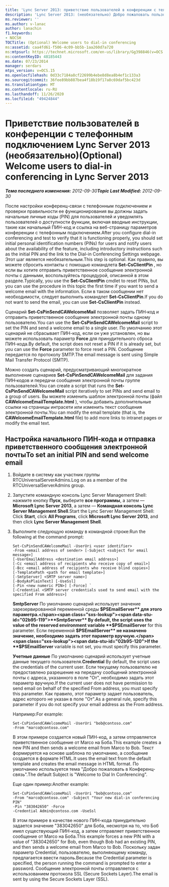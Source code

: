 ```yaml
---
title: 'Lync Server 2013: приветствие пользователей в конференции с телефонным подключением (необязательно)'
description: 'Lync Server 2013: (необязательно) Добро пожаловать пользователям в Конференц-связь с телефонным подключением.'
ms.reviewer: ''
ms.author: v-lanac
author: lanachin
f1.keywords:
- NOCSH
TOCTitle: (Optional) Welcome users to dial-in conferencing
ms:assetid: caa4fd61-f506-4c09-bb5b-1aa260d7a720
ms:mtpsurl: https://technet.microsoft.com/en-us/library/Gg398846(v=OCS.15)
ms:contentKeyID: 48185443
ms.date: 07/23/2014
manager: serdars
mtps_version: v=OCS.15
ms.openlocfilehash: 0d33c7184a8cf22699b4ebe8d8ea8b4ef1c133a3
ms.sourcegitcommit: 36fee89bb887bea4f18b19f17a8c69daf5bc423d
ms.translationtype: MT
ms.contentlocale: ru-RU
ms.lasthandoff: 11/26/2020
ms.locfileid: "49424844"
---
```

# <a name="optional-welcome-users-to-dial-in-conferencing-in-lync-server-2013"></a><span data-ttu-id="02b95-103">Приветствие пользователей в конференции с телефонным подключением Lync Server 2013 (необязательно)</span><span class="sxs-lookup"><span data-stu-id="02b95-103">(Optional) Welcome users to dial-in conferencing in Lync Server 2013</span></span>

<div data-xmlns="http://www.w3.org/1999/xhtml">

<div class="topic" data-xmlns="http://www.w3.org/1999/xhtml" data-msxsl="urn:schemas-microsoft-com:xslt" data-cs="https://msdn.microsoft.com/">

<div data-asp="https://msdn2.microsoft.com/asp">



</div>

<div id="mainSection">

<div id="mainBody"><span data-ttu-id="02b95-104">

<span> </span></span><span class="sxs-lookup"><span data-stu-id="02b95-104">

<span> </span></span></span>

<span data-ttu-id="02b95-105">_**Тема последнего изменения:** 2012-09-30_</span><span class="sxs-lookup"><span data-stu-id="02b95-105">_**Topic Last Modified:** 2012-09-30_</span></span>

<span data-ttu-id="02b95-106">После настройки конференц-связи с телефонным подключением и проверки правильности ее функционирования вы должны задать начальные личные коды (PIN) для пользователей и уведомлять пользователей о доступности функции, включая вводные инструкции, такие как начальный ПИН-код и ссылка на веб-страницу параметров конференции с телефонным подключением.</span><span class="sxs-lookup"><span data-stu-id="02b95-106">After you configure dial-in conferencing and test to verify that it is functioning properly, you should set initial personal identification numbers (PINs) for users and notify users about the availability of the feature, including introductory instructions such as the initial PIN and the link to the Dial-in Conferencing Settings webpage.</span></span> <span data-ttu-id="02b95-107">Этот шаг является необязательным.</span><span class="sxs-lookup"><span data-stu-id="02b95-107">This step is optional.</span></span> <span data-ttu-id="02b95-108">Как правило, вы можете сбросить контакты с помощью командлета **Set-CsClientPin** , но если вы хотите отправить приветственное сообщение электронной почты с данными, воспользуйтесь процедурой, описанной в этом разделе.</span><span class="sxs-lookup"><span data-stu-id="02b95-108">Typically, you use the **Set-CsClientPin** cmdlet to reset PINs, but you can use the procedure in this topic the first time if you want to send a welcome email with the information.</span></span> <span data-ttu-id="02b95-109">Если в таком сообщении нет необходимости, следует выполнить командлет **Set-CsClientPin**.</span><span class="sxs-lookup"><span data-stu-id="02b95-109">If you do not want to send the email, you can use **Set-CsClientPin** instead.</span></span>

<span data-ttu-id="02b95-110">Сценарий **Set-CsPinSendCAWelcomeMail** позволяет задать ПИН‑код и отправить приветственное сообщение электронной почты одному пользователю.</span><span class="sxs-lookup"><span data-stu-id="02b95-110">You can use the **Set-CsPinSendCAWelcomeMail** script to set the PIN and send a welcome email to a single user.</span></span> <span data-ttu-id="02b95-111">По умолчанию этот сценарий не сбрасывает ПИН-код, если он уже установлен, но вы можете использовать параметр **Force** для принудительного сброса ПИН-кода.</span><span class="sxs-lookup"><span data-stu-id="02b95-111">By default, the script does not reset a PIN if it is already set, but you can use the **Force** parameter to force reset a PIN.</span></span> <span data-ttu-id="02b95-112">Сообщение передается по протоколу SMTP.</span><span class="sxs-lookup"><span data-stu-id="02b95-112">The email message is sent using Simple Mail Transfer Protocol (SMTP).</span></span>

<span data-ttu-id="02b95-113">Можно создать сценарий, предусматривающий многократное выполнение сценариев **Set-CsPinSendCAWelcomeMail** для задания ПИН‑кодов и передачи сообщения электронной почты группе пользователей.</span><span class="sxs-lookup"><span data-stu-id="02b95-113">You can create a script that runs the **Set-CsPinSendCAWelcomeMail** script iteratively to set PINs and send email to a group of users.</span></span> <span data-ttu-id="02b95-114">Вы можете изменить шаблон электронной почты (файл **CAWelcomeEmailTemplate.html** ), чтобы добавить дополнительные ссылки на страницы интрасети или изменить текст сообщения электронной почты.</span><span class="sxs-lookup"><span data-stu-id="02b95-114">You can modify the email template (that is, the **CAWelcomeEmailTemplate.html** file) to add more links to intranet pages or modify the email text.</span></span>

<div>

## <a name="to-set-an-initial-pin-and-send-welcome-email"></a><span data-ttu-id="02b95-115">Настройка начального ПИН-кода и отправка приветственного сообщения электронной почты</span><span class="sxs-lookup"><span data-stu-id="02b95-115">To set an initial PIN and send welcome email</span></span>

1.  <span data-ttu-id="02b95-116">Войдите в систему как участник группы RTCUniversalServerAdmins.</span><span class="sxs-lookup"><span data-stu-id="02b95-116">Log on as a member of the RTCUniversalServerAdmins group.</span></span>

2.  <span data-ttu-id="02b95-117">Запустите командную консоль Lync Server Management Shell: нажмите кнопку **Пуск**, выберите **все программы**, а затем — **Microsoft Lync Server 2013**, а затем — **Командная консоль Lync Server Management Shell**.</span><span class="sxs-lookup"><span data-stu-id="02b95-117">Start the Lync Server Management Shell: Click **Start**, click **All Programs**, click **Microsoft Lync Server 2013**, and then click **Lync Server Management Shell**.</span></span>

3.  <span data-ttu-id="02b95-118">Выполните следующую команду в командной строке:</span><span class="sxs-lookup"><span data-stu-id="02b95-118">Run the following at the command prompt:</span></span>
    
        Set-CsPinSendCAWelcomeMail -UserUri <user identifier>
        -From <email address of sender> [-Subject <subject for email message>]
        [-UserEmailAddress <destination email address>]
        [-Cc <email address of recipients who receive copy of email>]
        [-Bcc <email address of recipients who receive blind copies>]
        [-TemplatePath <path for email template>]
        [-SmtpServer] <SMTP server name>]
        [-BodyAsPlainText] [-UseSsl]
        [-Pin <new numeric PIN>] [-Force] `
        [-Credential <SMTP server credentials used to send email with the specified From address>]
    
    <span data-ttu-id="02b95-119">**SmtpServer**   По умолчанию сценарий использует значение зарезервированной переменной среды **$PSEmailServer** для этого параметра.</span><span class="sxs-lookup"><span data-stu-id="02b95-119">**SmtpServer**   By default, the script uses the value of the reserved environment variable **$PSEmailServer** for this parameter.</span></span> <span data-ttu-id="02b95-120">Если переменной **$PSEmailServer** не назначено значение, необходимо задать этот параметр вручную.</span><span class="sxs-lookup"><span data-stu-id="02b95-120">If the **$PSEmailServer** variable is not set, you must specify this parameter.</span></span>
    
    <span data-ttu-id="02b95-121">**Учетные данные**   По умолчанию сценарий использует учетные данные текущего пользователя.</span><span class="sxs-lookup"><span data-stu-id="02b95-121">**Credential**   By default, the script uses the credentials of the current user.</span></span> <span data-ttu-id="02b95-122">Если текущему пользователю не предоставлено разрешение на передачу сообщений электронной почты с адреса, указанного в поле "От", необходимо задать этот параметр вручную.</span><span class="sxs-lookup"><span data-stu-id="02b95-122">If the current user does not have permission to send email on behalf of the specified From address, you must specify this parameter.</span></span> <span data-ttu-id="02b95-123">Как правило, этот параметр задает пользователь, адрес которого не указан в поле "От".</span><span class="sxs-lookup"><span data-stu-id="02b95-123">As a general rule, specify this parameter if you do not specify your email address as the From address.</span></span>
    
    <span data-ttu-id="02b95-124">Например:</span><span class="sxs-lookup"><span data-stu-id="02b95-124">For example:</span></span>
    
        Set-CsPinSendCAWelcomeMail -UserUri "bob@contoso.com"
        -From "marco@contoso.com"
    
    <span data-ttu-id="02b95-125">В этом примере создается новый ПИН-код, а затем отправляется приветственное сообщение от Marco на Боба.</span><span class="sxs-lookup"><span data-stu-id="02b95-125">This example creates a new PIN and then sends a welcome email from Marco to Bob.</span></span> <span data-ttu-id="02b95-126">Текст формируется на основе шаблона по умолчанию, а сообщение создается в формате HTML.</span><span class="sxs-lookup"><span data-stu-id="02b95-126">It uses the email text from the default template and creates the email message in HTML format.</span></span> <span data-ttu-id="02b95-127">По умолчанию используется тема "Добро пожаловать в Конференц-связь".</span><span class="sxs-lookup"><span data-stu-id="02b95-127">The default Subject is "Welcome to Dial In Conferencing".</span></span>
    
    <span data-ttu-id="02b95-128">Еще один пример:</span><span class="sxs-lookup"><span data-stu-id="02b95-128">Another example:</span></span>
    
        Set-CsPinSendCAWelcomeMail -UserUri "bob@contoso.com"
        -From "marco@contoso.com" -Subject "Your new dial-in conferencing PIN"
        -Pin "383042650" -Force
        -Credential Admin@contoso.com -UseSsl
    
    <span data-ttu-id="02b95-129">В этом примере в качестве нового ПИН-кода принудительно задается значение "383042650" для Боба, несмотря на то, что Боб имел существующий ПИН-код, а затем отправляет приветственное сообщение от Marco на Боба.</span><span class="sxs-lookup"><span data-stu-id="02b95-129">This example forces a new PIN with a value of "383042650" for Bob, even though Bob had an existing PIN, and then sends a welcome email from Marco to Bob.</span></span> <span data-ttu-id="02b95-130">Поскольку задан параметр Credential, пользователю, выполняющему команду, предлагается ввести пароль.</span><span class="sxs-lookup"><span data-stu-id="02b95-130">Because the Credential parameter is specified, the person running the command is prompted to enter a password.</span></span> <span data-ttu-id="02b95-131">Сообщение электронной почты отправляется с использованием протокола SSL (Secure Sockets Layer).</span><span class="sxs-lookup"><span data-stu-id="02b95-131">The email is sent by using the Secure Sockets Layer (SSL).</span></span>

<span data-ttu-id="02b95-132"></div>

</div>

<span> </span>

</div>

</div>

</span><span class="sxs-lookup"><span data-stu-id="02b95-132"></div>

</div>

<span> </span>

</div>

</div>

</span></span></div>

